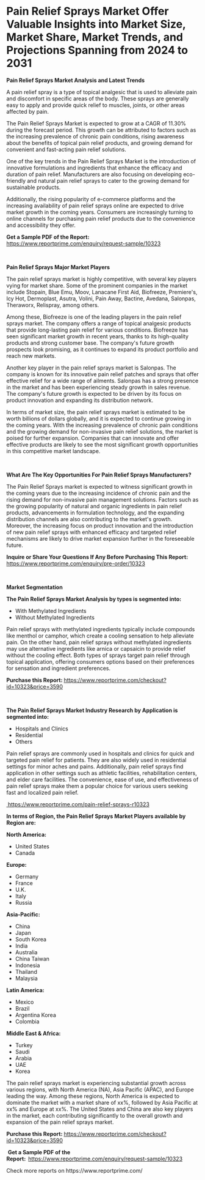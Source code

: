 <p><h1>Pain Relief Sprays Market Offer Valuable Insights into Market Size, Market Share, Market Trends, and Projections Spanning from 2024 to 2031</h1></p><p><strong>Pain Relief Sprays Market Analysis and Latest Trends</strong></p>
<p><p>A pain relief spray is a type of topical analgesic that is used to alleviate pain and discomfort in specific areas of the body. These sprays are generally easy to apply and provide quick relief to muscles, joints, or other areas affected by pain.</p><p>The Pain Relief Sprays Market is expected to grow at a CAGR of 11.30% during the forecast period. This growth can be attributed to factors such as the increasing prevalence of chronic pain conditions, rising awareness about the benefits of topical pain relief products, and growing demand for convenient and fast-acting pain relief solutions.</p><p>One of the key trends in the Pain Relief Sprays Market is the introduction of innovative formulations and ingredients that enhance the efficacy and duration of pain relief. Manufacturers are also focusing on developing eco-friendly and natural pain relief sprays to cater to the growing demand for sustainable products.</p><p>Additionally, the rising popularity of e-commerce platforms and the increasing availability of pain relief sprays online are expected to drive market growth in the coming years. Consumers are increasingly turning to online channels for purchasing pain relief products due to the convenience and accessibility they offer.</p></p>
<p><strong>Get a Sample PDF of the Report:&nbsp;</strong> <a href="https://www.reportprime.com/enquiry/request-sample/10323">https://www.reportprime.com/enquiry/request-sample/10323</a></p>
<p>&nbsp;</p>
<p><strong>Pain Relief Sprays Major Market Players</strong></p>
<p><p>The pain relief sprays market is highly competitive, with several key players vying for market share. Some of the prominent companies in the market include Stopain, Blue Emu, Moov, Lanacane First Aid, Biofreeze, Premiere's, Icy Hot, Dermoplast, Asutra, Volini, Pain Away, Bactine, Avedana, Salonpas, Theraworx, Relispray, among others.</p><p>Among these, Biofreeze is one of the leading players in the pain relief sprays market. The company offers a range of topical analgesic products that provide long-lasting pain relief for various conditions. Biofreeze has seen significant market growth in recent years, thanks to its high-quality products and strong customer base. The company's future growth prospects look promising, as it continues to expand its product portfolio and reach new markets.</p><p>Another key player in the pain relief sprays market is Salonpas. The company is known for its innovative pain relief patches and sprays that offer effective relief for a wide range of ailments. Salonpas has a strong presence in the market and has been experiencing steady growth in sales revenue. The company's future growth is expected to be driven by its focus on product innovation and expanding its distribution network.</p><p>In terms of market size, the pain relief sprays market is estimated to be worth billions of dollars globally, and it is expected to continue growing in the coming years. With the increasing prevalence of chronic pain conditions and the growing demand for non-invasive pain relief solutions, the market is poised for further expansion. Companies that can innovate and offer effective products are likely to see the most significant growth opportunities in this competitive market landscape.</p></p>
<p>&nbsp;</p>
<p><strong>What Are The Key Opportunities For Pain Relief Sprays Manufacturers?</strong></p>
<p><p>The Pain Relief Sprays market is expected to witness significant growth in the coming years due to the increasing incidence of chronic pain and the rising demand for non-invasive pain management solutions. Factors such as the growing popularity of natural and organic ingredients in pain relief products, advancements in formulation technology, and the expanding distribution channels are also contributing to the market's growth. Moreover, the increasing focus on product innovation and the introduction of new pain relief sprays with enhanced efficacy and targeted relief mechanisms are likely to drive market expansion further in the foreseeable future.</p></p>
<p><strong>Inquire or Share Your Questions If Any Before Purchasing This Report:</strong> <a href="https://www.reportprime.com/enquiry/pre-order/10323">https://www.reportprime.com/enquiry/pre-order/10323</a></p>
<p>&nbsp;</p>
<p><strong>Market Segmentation</strong></p>
<p><strong>The Pain Relief Sprays Market Analysis by types is segmented into:</strong></p>
<p><ul><li>With Methylated Ingredients</li><li>Without Methylated Ingredients</li></ul></p>
<p><p>Pain relief sprays with methylated ingredients typically include compounds like menthol or camphor, which create a cooling sensation to help alleviate pain. On the other hand, pain relief sprays without methylated ingredients may use alternative ingredients like arnica or capsaicin to provide relief without the cooling effect. Both types of sprays target pain relief through topical application, offering consumers options based on their preferences for sensation and ingredient preferences.</p></p>
<p><strong>Purchase this Report:&nbsp;</strong><a href="https://www.reportprime.com/checkout?id=10323&price=3590">https://www.reportprime.com/checkout?id=10323&price=3590</a></p>
<p>&nbsp;</p>
<p><strong>The Pain Relief Sprays Market Industry Research by Application is segmented into:</strong></p>
<p><ul><li>Hospitals and Clinics</li><li>Residential</li><li>Others</li></ul></p>
<p><p>Pain relief sprays are commonly used in hospitals and clinics for quick and targeted pain relief for patients. They are also widely used in residential settings for minor aches and pains. Additionally, pain relief sprays find application in other settings such as athletic facilities, rehabilitation centers, and elder care facilities. The convenience, ease of use, and effectiveness of pain relief sprays make them a popular choice for various users seeking fast and localized pain relief.</p></p>
<p><a href="https://www.reportprime.com/pain-relief-sprays-r10323">&nbsp;https://www.reportprime.com/pain-relief-sprays-r10323</a></p>
<p><strong>In terms of Region, the Pain Relief Sprays Market Players available by Region are:</strong></p>
<p>
    <p> <strong> North America: </strong>
        <ul>
            <li>United States</li>
            <li>Canada</li>
        </ul>
        </p> 
    <p> <strong> Europe: </strong>
        <ul>
            <li>Germany</li>
            <li>France</li>
            <li>U.K.</li>
            <li>Italy</li>
            <li>Russia</li>
        </ul>
        </p> 
    <p> <strong> Asia-Pacific: </strong>
        <ul>
            <li>China</li>
            <li>Japan</li>
            <li>South Korea</li>
            <li>India</li>
            <li>Australia</li>
            <li>China Taiwan</li>
            <li>Indonesia</li>
            <li>Thailand</li>
            <li>Malaysia</li>
        </ul>
        </p> 
    <p> <strong> Latin America: </strong>
        <ul>
            <li>Mexico</li>
            <li>Brazil</li>
            <li>Argentina Korea</li>
            <li>Colombia</li>
        </ul>
        </p> 
    <p> <strong> Middle East & Africa: </strong>
        <ul>
            <li>Turkey</li>
            <li>Saudi</li>
            <li>Arabia</li>
            <li>UAE</li>
            <li>Korea</li>
        </ul>
    </p>
    </p>
<p><p>The pain relief sprays market is experiencing substantial growth across various regions, with North America (NA), Asia Pacific (APAC), and Europe leading the way. Among these regions, North America is expected to dominate the market with a market share of xx%, followed by Asia Pacific at xx% and Europe at xx%. The United States and China are also key players in the market, each contributing significantly to the overall growth and expansion of the pain relief sprays market.</p></p>
<p><strong>Purchase this Report: </strong><a href="https://www.reportprime.com/checkout?id=10323&price=3590">https://www.reportprime.com/checkout?id=10323&price=3590</a></p>
<p>&nbsp;<strong>Get a Sample PDF of the Report:&nbsp;&nbsp;</strong><a href="https://www.reportprime.com/enquiry/request-sample/10323">https://www.reportprime.com/enquiry/request-sample/10323</a></p>
<p><strong></strong></p>
<p>Check more reports on https://www.reportprime.com/</p>